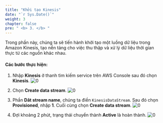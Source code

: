 ```yaml
---
title: "Khởi tạo Kinesis"
date: "`r Sys.Date()`"
weight: 3
chapter: false
pre: " <b> 3. </b> "
---
```



Trong phần này, chúng ta sẽ tiến hành khởi tạo một luồng dữ liệu trong Amazon Kinesis, tạo nền tảng cho việc thu thập và xử lý dữ liệu thời gian thực từ các nguồn khác nhau.

#### Các bước thực hiện:
1. Nhập **Kinesis** ở thanh tìm kiếm service trên AWS Console sau đó chọn **Kinesis**.
![0](/images/3-Kinesis/img-77.png)

2. Chọn **Create data stream**.
![0](/images/3-Kinesis/img-76.png)


3. Phần **Dât stream name**, chúng ta điền `KinesisDataStream`. Sau đó chọn **Provisioned**, nhập **1**. Cuối cùng chọn  **Create data stream**.
![0](/images/3-Kinesis/img-75.png)

4. Đợi khoảng 2 phút, trạng thái chuyển thành **Active** là hoàn thành.
![0](/images/3-Kinesis/img-74.png)
